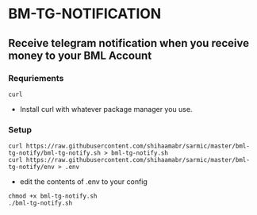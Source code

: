 # BM-TG-NOTIFICATION

## Receive telegram notification when you receive money to your BML Account

### Requriements
`curl`
- Install curl with whatever package manager you use.
	
### Setup
```
curl https://raw.githubusercontent.com/shihaamabr/sarmic/master/bml-tg-notify/bml-tg-notify.sh > bml-tg-notify.sh
curl https://raw.githubusercontent.com/shihaamabr/sarmic/master/bml-tg-notify/env > .env
```
- edit the contents of .env to your config
```
chmod +x bml-tg-notify.sh
./bml-tg-notify.sh
```
